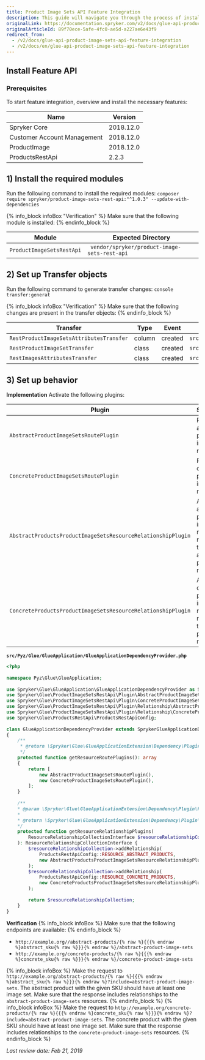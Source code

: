 ```yaml
---
title: Product Image Sets API Feature Integration
description: This guide will navigate you through the process of installing and configuring the Product Image Sets API feature in Spryker OS.
originalLink: https://documentation.spryker.com/v2/docs/glue-api-product-image-sets-api-feature-integration
originalArticleId: 89f70ece-5afe-4fc0-ae5d-a227ae6e43f9
redirect_from:
  - /v2/docs/glue-api-product-image-sets-api-feature-integration
  - /v2/docs/en/glue-api-product-image-sets-api-feature-integration
---
```


## Install Feature API
### Prerequisites
To start feature integration, overview and install the necessary features:

| Name | Version |
| --- | --- |
| Spryker Core | 2018.12.0 |
| Customer Account Management | 2018.12.0 |
| ProductImage | 2018.12.0 |
| ProductsRestApi | 2.2.3 |

## 1) Install the required modules

Run the following command to install the required modules:
`composer require spryker/product-image-sets-rest-api:"^1.0.3" --update-with-dependencies`

{% info_block infoBox "Verification" %}
Make sure that the following module is installed:
{% endinfo_block %}

| Module | Expected Directory |
| --- | --- |
| `ProductImageSetsRestApi` | `	vendor/spryker/product-image-sets-rest-api` |       

## 2) Set up Transfer objects

Run the following command to generate transfer changes:
`console transfer:generat`

{% info_block infoBox "Verification" %}
Make sure that the following changes are present in the transfer objects:
{% endinfo_block %}

| Transfer | Type | Event | Path |
| --- | --- | --- | --- |
| `RestProductImageSetsAttributesTransfer` | column | created | `src/Generated/Shared/Transfer/RestProductImageSetsAttributesTransfers` |
| `RestProductImageSetTransfer` | class | created | `src/Generated/Shared/Transfer/RestProductImageSetTransfer` |
| `RestImagesAttributesTransfer` | class | created | `src/Generated/Shared/Transfer/RestImagesAttributesTransfer` |

## 3) Set up behavior
**Implementation**
Activate the following plugins:

| Plugin | Specification | Prerequisites | Namespace |
| --- | --- | --- | --- |
| `AbstractProductImageSetsRoutePlugin` | Registers an abstract product image sets resource. | None | `Spryker\Glue\ProductImageSetsRestApi\Plugin` |
| `ConcreteProductImageSetsRoutePlugin` | Registers a concrete product image sets resource. | None | `Spryker\Glue\ProductImageSetsRestApi\Plugin` |
| `AbstractProductsProductImageSetsResourceRelationshipPlugin` | Adds an abstract product image sets resource as a relationship to an abstract product resource. | None | `Spryker\Glue\ProductImageSetsRestApi\Plugin` |
| `ConcreteProductsProductImageSetsResourceRelationshipPlugin` | Adds a concrete product image sets resource as a relationship to a concrete product resource. | None | `Spryker\Glue\ProductImageSetsRestApi\Plugin` |

**`src/Pyz/Glue/GlueApplication/GlueApplicationDependencyProvider.php`**
```php
<?php
 
namespace Pyz\Glue\GlueApplication;
 
use Spryker\Glue\GlueApplication\GlueApplicationDependencyProvider as SprykerGlueApplicationDependencyProvider;
use Spryker\Glue\ProductImageSetsRestApi\Plugin\AbstractProductImageSetsRoutePlugin;a
use Spryker\Glue\ProductImageSetsRestApi\Plugin\ConcreteProductImageSetsRoutePlugin;
use Spryker\Glue\ProductImageSetsRestApi\Plugin\Relationship\AbstractProductsProductImageSetsResourceRelationshipPlugin;
use Spryker\Glue\ProductImageSetsRestApi\Plugin\Relationship\ConcreteProductsProductImageSetsResourceRelationshipPlugin;
use Spryker\Glue\ProductsRestApi\ProductsRestApiConfig;
 
class GlueApplicationDependencyProvider extends SprykerGlueApplicationDependencyProvider
{
    /**
     * @return \Spryker\Glue\GlueApplicationExtension\Dependency\Plugin\ResourceRoutePluginInterface[]
     */
    protected function getResourceRoutePlugins(): array
    {
        return [
            new AbstractProductImageSetsRoutePlugin(),
            new ConcreteProductImageSetsRoutePlugin(),
        ];
    }
 
    /**
    * @param \Spryker\Glue\GlueApplicationExtension\Dependency\Plugin\ResourceRelationshipCollectionInterface $resourceRelationshipCollection
    *
    * @return \Spryker\Glue\GlueApplicationExtension\Dependency\Plugin\ResourceRelationshipCollectionInterface
    */
    protected function getResourceRelationshipPlugins(
        ResourceRelationshipCollectionInterface $resourceRelationshipCollection
    ): ResourceRelationshipCollectionInterface {
        $resourceRelationshipCollection->addRelationship(
            ProductsRestApiConfig::RESOURCE_ABSTRACT_PRODUCTS,
            new AbstractProductsProductImageSetsResourceRelationshipPlugin()
        );
        $resourceRelationshipCollection->addRelationship(
            ProductsRestApiConfig::RESOURCE_CONCRETE_PRODUCTS,
            new ConcreteProductsProductImageSetsResourceRelationshipPlugin()
        );
 
        return $resourceRelationshipCollection;
    }
}
```

**Verification**
{% info_block infoBox %}
Make sure that the following endpoints are available:
{% endinfo_block %}

* `http://example.org//abstract-products/{% raw %}{{{% endraw %}abstract_sku{% raw %}}}{% endraw %}/abstract-product-image-sets` 
* `http://example.org/concrete-products/{% raw %}{{{% endraw %}concrete_sku{% raw %}}}{% endraw %}/concrete-product-image-sets` 

{% info_block infoBox %}
Make the request to `http://example.org/abstract-products/{% raw %}{{{% endraw %}abstract_sku{% raw %}}}{% endraw %}?include=abstract-product-image-sets`. The abstract product with the given SKU should have at least one image set. Make sure that the response includes relationships to the `abstract-product-image-sets` resources. 
{% endinfo_block %}
{% info_block infoBox %}
Make the request to `http://example.org/concrete-products/{% raw %}{{{% endraw %}concrete_sku{% raw %}}}{% endraw %}?include=abstract-product-image-sets`. The concrete product with the given SKU should have at least one image set. Make sure that the response includes relationships to the `concrete-product-image-sets` resources.
{% endinfo_block %}

_Last review date: Feb 21, 2019_

